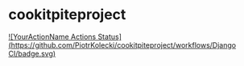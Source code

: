 # cookitpiteproject

[![YourActionName Actions Status](https://github.com/PiotrKolecki/cookitpiteproject/workflows/Django CI/badge.svg)](https://github.com/PiotrKolecki/cookitpiteproject/actions)
